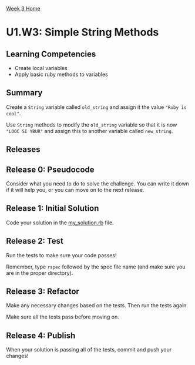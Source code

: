 [Week 3 Home](../../)

# U1.W3: Simple String Methods

## Learning Competencies
- Create local variables
- Apply basic ruby methods to variables

## Summary
Create a `String` variable called `old_string` and assign it the value `"Ruby is cool"`.

Use `String` methods to modify the `old_string` variable so that it is now `"LOOC SI YBUR"` and assign this to another variable called `new_string`.

## Releases

## Release 0: Pseudocode
Consider what you need to do to solve the challenge. You can write it down if it will help you, or you can move on to the next release.

## Release 1: Initial Solution
Code your solution in the [my_solution.rb](my_solution.rb) file.

## Release 2: Test
Run the tests to make sure your code passes!

Remember, type `rspec` followed by the spec file name (and make sure you are in the proper directory).

## Release 3: Refactor
Make any necessary changes based on the tests. Then run the tests again.

Make sure all the tests pass before moving on.

## Release 4: Publish
When your solution is passing all of the tests, commit and push your changes!

